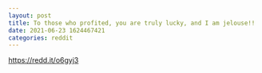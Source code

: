 ```yaml
--- 
layout: post 
title: To those who profited, you are truly lucky, and I am jelouse!! 
date: 2021-06-23 1624467421 
categories: reddit 
--- 
```

https://redd.it/o6gyj3